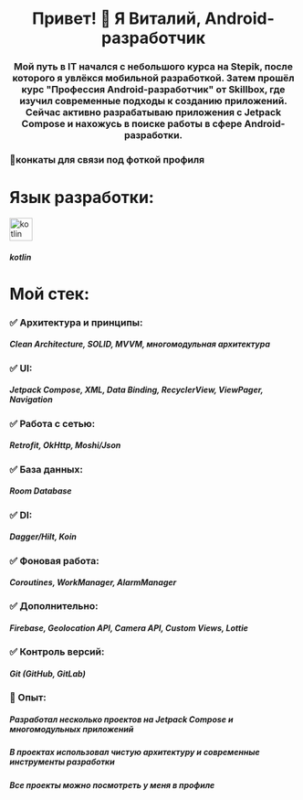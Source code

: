 <h1 align="center">Привет! 👋 Я Виталий, Android-разработчик</h1>
<h3 align="center">Мой путь в IT начался с небольшого курса на Stepik, после которого я увлёкся мобильной разработкой. Затем прошёл курс "Профессия Android-разработчик" от Skillbox, где изучил современные подходы к созданию приложений. Сейчас активно разрабатываю приложения с Jetpack Compose и нахожусь в поиске работы в сфере Android-разработки.</h3>
<h3 align="left">🤝конкаты для связи под фоткой профиля</h3>
<h1 align="left">Язык разработки:</h1>
<p align="left"> <a href="https://kotlinlang.org" target="_blank" rel="noreferrer"> <img src="https://www.vectorlogo.zone/logos/kotlinlang/kotlinlang-icon.svg" alt="kotlin" width="40" height="40"/> </a> </p>
<h5 align="left">kotlin</h5>
<h1 align="left">Мой стек:</h1>
<h3 align="left">✅ Архитектура и принципы:</h3>
<h5 align="left">Clean Architecture, SOLID, MVVM, многомодульная архитектура</h5>
<h3 align="left">✅ UI:</h3>
<h5 align="left">Jetpack Compose, XML, Data Binding, RecyclerView, ViewPager, Navigation</h5>
<h3 align="left">✅ Работа с сетью:</h3>
<h5 align="left">Retrofit, OkHttp, Moshi/Json</h5>
<h3 align="left">✅ База данных:</h3>
<h5 align="left">Room Database</h5>
<h3 align="left">✅ DI:</h3>
<h5 align="left">Dagger/Hilt, Koin</h5>
<h3 align="left">✅ Фоновая работа:</h3>
<h5 align="left">Coroutines, WorkManager, AlarmManager</h5>
<h3 align="left">✅ Дополнительно:</h3>
<h5 align="left">Firebase, Geolocation API, Camera API, Custom Views, Lottie</h5>
<h3 align="left">✅ Контроль версий:</h3>
<h5 align="left">Git (GitHub, GitLab)</h5>
<h3 align="left">📌 Опыт:</h3>
<h5 align="left">Разработал несколько проектов на Jetpack Compose и многомодульных приложений</h5>
<h5 align="left">В проектах использовал чистую архитектуру и современные инструменты разработки</h5>
<h5 align="left">Все проекты можно посмотреть у меня в профиле</h5>
